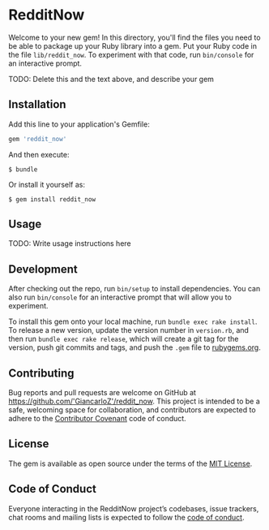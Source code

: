 # RedditNow

Welcome to your new gem! In this directory, you'll find the files you need to be able to package up your Ruby library into a gem. Put your Ruby code in the file `lib/reddit_now`. To experiment with that code, run `bin/console` for an interactive prompt.

TODO: Delete this and the text above, and describe your gem

## Installation

Add this line to your application's Gemfile:

```ruby
gem 'reddit_now'
```

And then execute:

    $ bundle

Or install it yourself as:

    $ gem install reddit_now

## Usage

TODO: Write usage instructions here

## Development

After checking out the repo, run `bin/setup` to install dependencies. You can also run `bin/console` for an interactive prompt that will allow you to experiment.

To install this gem onto your local machine, run `bundle exec rake install`. To release a new version, update the version number in `version.rb`, and then run `bundle exec rake release`, which will create a git tag for the version, push git commits and tags, and push the `.gem` file to [rubygems.org](https://rubygems.org).

## Contributing

Bug reports and pull requests are welcome on GitHub at https://github.com/'GiancarloZ'/reddit_now. This project is intended to be a safe, welcoming space for collaboration, and contributors are expected to adhere to the [Contributor Covenant](http://contributor-covenant.org) code of conduct.

## License

The gem is available as open source under the terms of the [MIT License](https://opensource.org/licenses/MIT).

## Code of Conduct

Everyone interacting in the RedditNow project’s codebases, issue trackers, chat rooms and mailing lists is expected to follow the [code of conduct](https://github.com/'GiancarloZ'/reddit_now/blob/master/CODE_OF_CONDUCT.md).
